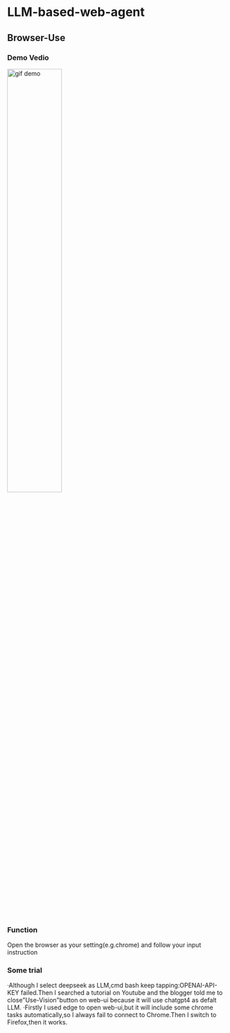 # LLM-based-web-agent

## Browser-Use
### Demo Vedio
<img src="https://github.com/user-attachments/assets/787d497a-a94b-46fa-a481-76ef87c53949" alt="gif demo" width="50%">

### Function
Open the browser as your setting(e.g.chrome) and follow your input instruction
### Some trial 
·Although I select deepseek as LLM,cmd bash keep tapping:OPENAI-API-KEY failed.Then I searched a tutorial on Youtube and the blogger told me to close"Use-Vision"button on web-ui because it will use chatgpt4 as defalt LLM.
·Firstly I used edge to open web-ui,but it will include some chrome tasks automatically,so I always fail to connect to Chrome.Then I switch to Firefox,then it works. 
